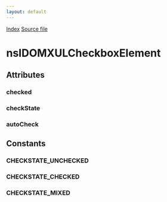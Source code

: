 ```yaml
---
layout: default
---
```

<div id='links'><a href="../index.html">Index</a>
<a href="http://dxr.mozilla.org/mozilla-central/source/dom/interfaces/xul/nsIDOMXULCheckboxElement.idl">Source file</a>
</div>

# nsIDOMXULCheckboxElement #

## Attributes ##

### checked ###

### checkState ###

### autoCheck ###

## Constants ##

### CHECKSTATE_UNCHECKED ###

### CHECKSTATE_CHECKED ###

### CHECKSTATE_MIXED ###
